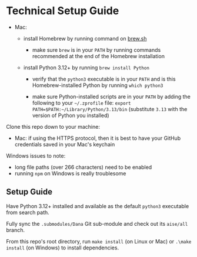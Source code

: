 # Technical Setup Guide

- Mac:

  - install Homebrew by running command on [brew.sh](https://brew.sh)

    - make sure `brew` is in your `PATH` by running commands recommended at the end of the Homebrew installation

  - install Python 3.12+ by running `brew install Python`

    - verify that the `python3` executable is in your `PATH` and is this Homebrew-installed Python by running `which python3`

    - make sure Python-installed scripts are in your `PATH` by adding the following to your `~/.zprofile` file: `export PATH=$PATH:~/Library/Python/3.13/bin` (substitute `3.13` with the version of Python you installed)

Clone this repo down to your machine:

- Mac: if using the HTTPS protocol, then it is best to have your GitHub credentials saved in your Mac's keychain

Windows issues to note:

- long file paths (over 266 characters) need to be enabled
- running `npm` on Windows is really troublesome


## Setup Guide

Have Python 3.12+ installed and available as the default `python3` executable from search path.

Fully sync the `.submodules/Dana` Git sub-module and check out its `aise/all` branch.

From this repo's root directory, run `make install` (on Linux or Mac) or `.\make install` (on Windows) to install dependencies.
